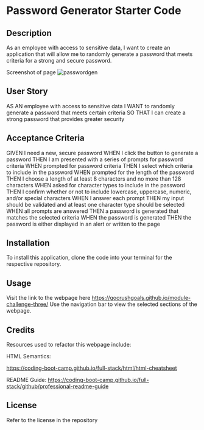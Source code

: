 # Password Generator Starter Code

## Description

As an employee with access to sensitive data, I want to create an application that will allow me to randomly generate a password that meets criteria for a strong and secure password.

Screenshot of page
![passwordgen](https://github.com/gocrushgoals/module-challenge-three/assets/157322992/c0d3a0aa-7fc3-40b2-9c25-347b2c5d7438)


## User Story

AS AN employee with access to sensitive data
I WANT to randomly generate a password that meets certain criteria
SO THAT I can create a strong password that provides greater security

## Acceptance Criteria

GIVEN I need a new, secure password
WHEN I click the button to generate a password
THEN I am presented with a series of prompts for password criteria
WHEN prompted for password criteria
THEN I select which criteria to include in the password
WHEN prompted for the length of the password
THEN I choose a length of at least 8 characters and no more than 128 characters
WHEN asked for character types to include in the password
THEN I confirm whether or not to include lowercase, uppercase, numeric, and/or special characters
WHEN I answer each prompt
THEN my input should be validated and at least one character type should be selected
WHEN all prompts are answered
THEN a password is generated that matches the selected criteria
WHEN the password is generated
THEN the password is either displayed in an alert or written to the page

## Installation
 To install this application, clone the code into your terminal for the respective repository.

## Usage
Visit the link to the webpage here https://gocrushgoals.github.io/module-challenge-three/
Use the navigation bar to view the selected sections of the webpage.

## Credits

Resources used to refactor this webpage include: 

HTML Semantics: 

https://coding-boot-camp.github.io/full-stack/html/html-cheatsheet

README Guide: 
https://coding-boot-camp.github.io/full-stack/github/professional-readme-guide


## License

Refer to the license in the repository
